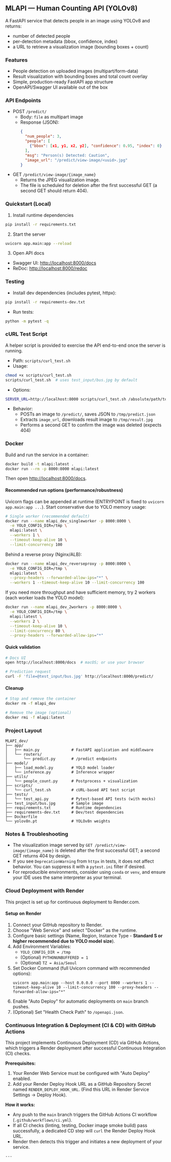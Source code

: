 ## MLAPI — Human Counting API (YOLOv8)

A FastAPI service that detects people in an image using YOLOv8 and returns:
- number of detected people
- per-detection metadata (bbox, confidence, index)
- a URL to retrieve a visualization image (bounding boxes + count)

### Features
- People detection on uploaded images (multipart/form-data)
- Result visualization with bounding boxes and total count overlay
- Simple, production-ready FastAPI app structure
- OpenAPI/Swagger UI available out of the box

### API Endpoints
- POST ` /predict/ `
  - Body: `file` as multipart image
  - Response (JSON):
    ```json
    {
      "num_people": 3,
      "people": [
        {"bbox": [x1, y1, x2, y2], "confidence": 0.95, "index": 0}
      ],
      "msg": "Person(s) Detected: Caution",
      "image_url": "/predict/view-image/<uuid>.jpg"
    }
    ```
- GET ` /predict/view-image/{image_name} `
  - Returns the JPEG visualization image.
  - The file is scheduled for deletion after the first successful GET (a second GET should return 404).

### Quickstart (Local)
1) Install runtime dependencies
```bash
pip install -r requirements.txt
```
2) Start the server
```bash
uvicorn app.main:app --reload
```
3) Open API docs
- Swagger UI: [http://localhost:8000/docs](http://localhost:8000/docs)
- ReDoc: [http://localhost:8000/redoc](http://localhost:8000/redoc)

### Testing
- Install dev dependencies (includes pytest, httpx):
```bash
pip install -r requirements-dev.txt
```
- Run tests:
```bash
python -m pytest -q
```

### cURL Test Script
A helper script is provided to exercise the API end-to-end once the server is running.

- Path: `scripts/curl_test.sh`
- Usage:
```bash
chmod +x scripts/curl_test.sh
scripts/curl_test.sh  # uses test_input/bus.jpg by default
```
- Options:
```bash
SERVER_URL=http://localhost:8000 scripts/curl_test.sh /absolute/path/to/your.jpg
```
- Behavior:
  - POSTs an image to `/predict/`, saves JSON to `/tmp/predict.json`
  - Extracts `image_url`, downloads result image to `/tmp/result.jpg`
  - Performs a second GET to confirm the image was deleted (expects 404)

### Docker
Build and run the service in a container:
```bash
docker build -t mlapi:latest .
docker run --rm -p 8000:8000 mlapi:latest
```
Then open [http://localhost:8000/docs](http://localhost:8000/docs).

#### Recommended run options (performance/robustness)
Uvicorn flags can be appended at runtime (ENTRYPOINT is fixed to `uvicorn app.main:app ...`). Start conservative due to YOLO memory usage:

```bash
# Single worker (recommended default)
docker run --name mlapi_dev_singleworker -p 8000:8000 \
  -e YOLO_CONFIG_DIR=/tmp \
  mlapi:latest \
  --workers 1 \
  --timeout-keep-alive 10 \
  --limit-concurrency 100
```

Behind a reverse proxy (Nginx/ALB):
```bash
docker run --name mlapi_dev_reverseproxy -p 8000:8000 \
  -e YOLO_CONFIG_DIR=/tmp \
  mlapi:latest \
  --proxy-headers --forwarded-allow-ips="*" \
  --workers 1 --timeout-keep-alive 10 --limit-concurrency 100
```

If you need more throughput and have sufficient memory, try 2 workers (each worker loads the YOLO model):
```bash
docker run --name mlapi_dev_2workers -p 8000:8000 \
  -e YOLO_CONFIG_DIR=/tmp \
  mlapi:latest \
  --workers 2 \
  --timeout-keep-alive 10 \
  --limit-concurrency 80 \
  --proxy-headers --forwarded-allow-ips="*"
```

#### Quick validation
```bash
# Docs UI
open http://localhost:8000/docs  # macOS; or use your browser

# Prediction request
curl -F 'file=@test_input/bus.jpg' http://localhost:8000/predict/
```

#### Cleanup
```bash
# Stop and remove the container
docker rm -f mlapi_dev

# Remove the image (optional)
docker rmi -f mlapi:latest
```

### Project Layout
```
MLAPI_dev/
├── app/
│   ├── main.py              # FastAPI application and middleware
│   └── routers/
│       └── predict.py       # /predict endpoints
├── model/
│   ├── load_model.py        # YOLO model loader
│   └── inference.py         # Inference wrapper
├── utils/
│   └── people_count.py      # Postprocess + visualization
├── scripts/
│   └── curl_test.sh         # cURL-based API test script
├── tests/
│   └── test_api.py          # Pytest-based API tests (with mocks)
├── test_input/bus.jpg       # Sample image
├── requirements.txt         # Runtime dependencies
├── requirements-dev.txt     # Dev/test dependencies
├── Dockerfile
└── yolov8n.pt               # YOLOv8n weights
```

### Notes & Troubleshooting
- The visualization image served by `GET /predict/view-image/{image_name}` is deleted after the first successful GET; a second GET returns 404 by design.
- If you see `DeprecationWarning` from `httpx` in tests, it does not affect behavior. You can suppress it with a `pytest.ini` filter if desired.
- For reproducible environments, consider using `conda` or `venv`, and ensure your IDE uses the same interpreter as your terminal.

### Cloud Deployment with Render

This project is set up for continuous deployment to Render.com.

#### Setup on Render

1.  Connect your GitHub repository to Render.
2.  Choose "Web Service" and select "Docker" as the runtime.
3.  Configure basic settings (Name, Region, Instance Type - **Standard S or higher recommended due to YOLO model size**).
4.  Add Environment Variables:
    *   `YOLO_CONFIG_DIR = /tmp`
    *   (Optional) `PYTHONUNBUFFERED = 1`
    *   (Optional) `TZ = Asia/Seoul`
5.  Set Docker Command (full Uvicorn command with recommended options):
    ```
    uvicorn app.main:app --host 0.0.0.0 --port 8000 --workers 1 --timeout-keep-alive 10 --limit-concurrency 100 --proxy-headers --forwarded-allow-ips="*"
    ```
6.  Enable "Auto Deploy" for automatic deployments on `main` branch pushes.
7.  (Optional) Set "Health Check Path" to `/openapi.json`.

### Continuous Integration & Deployment (CI & CD) with GitHub Actions

This project implements Continuous Deployment (CD) via GitHub Actions, which triggers a Render deployment after successful Continuous Integration (CI) checks.

**Prerequisites:**

1.  Your Render Web Service must be configured with "Auto Deploy" enabled.
2.  Add your Render Deploy Hook URL as a GitHub Repository Secret named `RENDER_DEPLOY_HOOK_URL`. (Find this URL in Render Service Settings -> Deploy Hook).

**How it works:**

*   Any push to the `main` branch triggers the GitHub Actions CI workflow (`.github/workflows/ci.yml`).
*   If all CI checks (linting, testing, Docker image smoke build) pass successfully, a dedicated CD step will `curl` the Render Deploy Hook URL.
*   Render then detects this trigger and initiates a new deployment of your service.
```
---